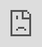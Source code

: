 ```yaml
---
title: "How Cold is Too Cold to Ride a Motorcycle?"
description: ""
date: 2022-12-31
categories: 
tags: 
thumbnail: https://tse1.mm.bing.net/th?q=How%20Cold%20Is%20Too%20Cold%20To%20Ride%20A%20Motorcycle%3F&w=800&h=500&c=1&rs=1
author: "Osgood"
showToc: true
TocOpen: true
draft: false
hidemeta: false
comments: false
disableHLJS: true # to disable highlightjs
disableShare: false
disableHLJS: false
hideSummary: false
searchHidden: true
ShowReadingTime: true
ShowBreadCrumbs: true
ShowPostNavLinks: true
ShowWordCount: true
ShowRssButtonInSectionTermList: true
UseHugoToc: false
ShowShareButtons: true
---
```


<center>
	<img src="https://tse1.mm.bing.net/th?q=How%20Cold%20Is%20Too%20Cold%20To%20Ride%20A%20Motorcycle%3F&w=800&h=500&c=1&rs=1" alt="How Cold Is Too Cold To Ride A Motorcycle?" width="800" height="500" style="display: block; width: 100%; height: auto">
</center>

<p>Riding a motorcycle can be an exhilarating experience. But as with any outdoor activity, the weather can have a significant impact on the level of comfort and enjoyment that you experience. When temperatures drop to the extremes, it can be dangerous to ride a motorcycle. So, how cold is too cold to ride a motorcycle?</p>

<p>The answer can vary depending on the individual and their level of comfort. Generally speaking, temperatures below freezing are too cold for motorcycle riding. At temperatures below freezing, the risk of hypothermia and frostbite increases significantly, making it unsafe to ride a motorcycle. However, some riders may feel comfortable riding in slightly colder temperatures. It is important to use your best judgement and take into account your own level of comfort when deciding whether or not to ride in cold temperatures.</p>

<h2>Factors to Consider Before Riding in Cold Temperatures</h2>

<p>When considering whether or not to ride a motorcycle in cold temperatures, there are several factors to take into account. These include the temperature, wind chill, humidity, and precipitation. The temperature is the most important factor, as it directly affects the level of comfort and safety of the rider. Wind chill is also important, as wind can make even relatively mild temperatures feel much colder.</p>

<p>Humidity can also have an impact on the level of comfort of the rider. When humidity is high, the air can be damp and uncomfortable, making it difficult to stay warm. Finally, precipitation should also be taken into account. Rain and snow can make roads slick and reduce visibility, making it unsafe to ride a motorcycle.</p>

<h2>How to Stay Safe and Comfortable in Cold Temperatures</h2>

<p>If you decide to ride a motorcycle in cold temperatures, it is important to take steps to ensure your safety and comfort. The most important step is to dress appropriately for the weather. This means wearing multiple layers of clothing, including a waterproof outer layer. It is also important to wear a helmet, gloves, and boots to protect yourself from the elements. In addition, you should bring along extra layers in case the temperature drops unexpectedly or you become wet.</p>

<p>It is also important to ensure that your motorcycle is in good condition before riding in cold temperatures. Be sure to check the tire pressure, brakes, lights, and other essential components of your motorcycle. In addition, it is important to check the weather forecast before riding to ensure that the temperature does not drop unexpectedly. Finally, it is important to take regular breaks to ensure that you stay warm and comfortable throughout your ride.</p>

<h2>Conclusion</h2>

<p>Riding a motorcycle in cold temperatures can be a fun and exciting experience. However, it is important to use your best judgement and consider the temperature, wind chill, humidity, and precipitation before heading out. It is also important to dress appropriately and ensure that your motorcycle is in good condition before riding. By taking these precautions, you can ensure that your ride is safe and comfortable.</p>

<h2>Frequently Asked Questions</h2>

<h3>Q1: What is the optimal temperature for motorcycle riding?</h3>
<p><b>A1:</b> The optimal temperature for motorcycle riding varies from person to person. Generally speaking, temperatures above freezing are considered safe for motorcycle riding. However, some riders may feel comfortable riding in slightly colder temperatures.</p>

<h3>Q2: What should I wear when riding a motorcycle in cold temperatures?</h3>
<p><b>A2:</b> When riding a motorcycle in cold temperatures, it is important to wear multiple layers of clothing, including a waterproof outer layer. It is also important to wear a helmet, gloves, and boots to protect yourself from the elements.</p>

<h3>Q3: Is it safe to ride a motorcycle in cold temperatures?</h3>
<p><b>A3:</b> Riding a motorcycle in cold temperatures can be safe if the temperature is above freezing. However, it is important to take into account the wind chill, humidity, and precipitation before heading out. It is also important to dress appropriately and ensure that your motorcycle is in good condition before riding.</p>

<h3>Q4: How can I stay comfortable when riding a motorcycle in cold temperatures?</h3>
<p><b>A4:</b> When riding in cold temperatures, it is important to dress appropriately and bring extra layers in case the temperature drops unexpectedly or you become wet. It is also important to take regular breaks to ensure that you stay warm and comfortable throughout your ride.</p>

<h3>Q5: What should I do to prepare my motorcycle for cold temperatures?</h3>
<p><b>A5:</b> Before riding in cold temperatures, it is important to check the tire pressure, brakes, lights, and other essential components of your motorcycle. In addition, it is important to check the weather forecast before riding to ensure that the temperature does not drop unexpectedly.</p>

<h3>Q6: What is the difference between wind chill and temperature?</h3>
<p><b>A6:</b> Temperature is the actual air temperature, while wind chill is a measure of how cold the air feels due to the wind. Wind chill can make even relatively mild temperatures feel much colder.</p>

<h3>Q7: What is the coldest temperature that is safe for motorcycle riding?</h3>
<p><b>A7:</b> Generally speaking, temperatures below freezing are too cold for motorcycle riding. At temperatures below freezing, the risk of hypothermia and frostbite increases significantly, making it unsafe to ride a motorcycle.</p>

<h3>Q8: What type of clothing should I wear when riding a motorcycle in cold temperatures?</h3>
<p><b>A8:</b> When riding in cold temperatures, it is important to wear multiple layers of clothing, including a waterproof outer layer. It is also important to wear a helmet, gloves, and boots to protect yourself from the elements.</p>

<h3>Q9: Is it safe to ride a motorcycle in wet weather?</h3>
<p><b>A9:</b> It is generally not recommended to ride a motorcycle in wet weather, as the roads can be slick and visibility can be decreased. If you must ride in wet weather, it is important to take extra precautions and ride at a safe speed.</p>

<h3>Q10: Is it safe to ride a motorcycle in freezing temperatures?</h3>
<p><b>A10:</b> Generally speaking, temperatures below freezing are too cold for motorcycle riding. At temperatures below freezing, the risk of hypothermia and frostbite increases significantly, making it unsafe to ride a motorcycle.</p>

<h3>Q11: What type of clothing is best for motorcycle riding in cold temperatures?</h3>
<p><b>A11:</b> When riding a motorcycle in cold temperatures, it is important to wear multiple layers of clothing, including a waterproof outer layer. It is also important to wear a helmet, gloves, and boots to protect yourself from the elements.</p>

<h3>Q12: How can I stay warm when riding a motorcycle in cold temperatures?</h3>
<p><b>A12:</b> When riding in cold temperatures, it is important to dress appropriately and bring extra layers in case the temperature drops unexpectedly or you become wet. It is also important to take regular breaks to ensure that you stay warm and comfortable throughout your ride.</p>

<h3>Q13: What should I do to prepare my motorcycle for cold weather riding?</h3>
<p><b>A13:</b> Before riding in cold temperatures, it is important to check the tire pressure, brakes, lights, and other essential components of your motorcycle. In addition, it is important to check the weather forecast before riding to ensure that the temperature does not drop unexpectedly.</p>

<h3>Q14: What type of helmet should I wear when riding a motorcycle in cold weather?</h3>
<p><b>A14:</b> When riding a motorcycle in cold weather, it is important to wear a helmet that is designed for cold weather conditions. Look for a helmet with a windproof lining and a face shield to protect your face from the cold.</p>

<h3>Q15: What is the best way to stay safe when riding a motorcycle in cold weather?</h3>
<p><b>A15:</b> The best way to stay safe when riding a motorcycle in cold weather is to dress appropriately, ensure that your motorcycle is in good condition, and take regular breaks to ensure that you stay warm and comfortable throughout your ride.</p>

<h3>Q16: Is it safe to ride a motorcycle in snow?</h3>
<p><b>A16:</b> It is generally not recommended to ride a motorcycle in snow, as the roads can be slippery and visibility can be decreased. If you must ride in snow, it is important to take extra precautions and ride at a safe speed.</p>

<h3>Q17: What should I do if my hands and feet become cold while riding?</h3

<div style="position: relative; padding-bottom: 56.25%; overflow: hidden"><iframe src="https://www.youtube.com/embed/ny8idZIzCew" frameborder="0" allow="accelerometer; autoplay; clipboard-write; encrypted-media; gyroscope; picture-in-picture; web-share" allowfullscreen style="position: absolute; top: 0; left: 0; width: 100%; height: 100%;"></iframe>
</div>